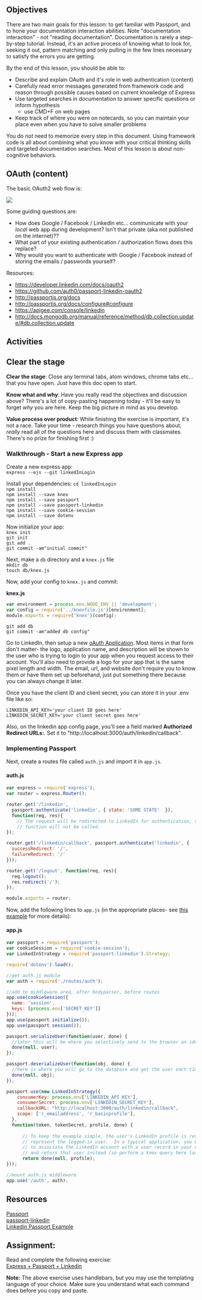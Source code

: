 ## Objectives

There are two main goals for this lesson: to get familiar with Passport, and to hone your documentation interaction abilities.  Note "documentation interaction" - not "reading documentation".  Documentation is rarely a step-by-step tutorial.  Instead, it's an active process of knowing what to look for, seeking it out, pattern matching and only pulling in the few lines necessary to satisfy the errors you are getting.

By the end of this lesson, you should be able to:

- Describe and explain OAuth and it's role in web authentication (content)
- Carefully read error messages generated from framework code and reason through possible causes based on current knowledge of Express
- Use targeted searches in documentation to answer specific questions or inform hypothesis
  - use CMD+F on web pages
- Keep track of where you were on notecards, so you can maintain your place even when you have to solve smaller problems

You do _not_ need to memorize every step in this document.  Using framework code is all about combining what you know with your critical thinking skills and targeted documentation searches.  Most of this lesson is about non-cognitive behaviors.

## OAuth (content)

The basic OAuth2 web flow is:

![](http://41.media.tumblr.com/dc0ed4febc896d5d0589fc2940e52a42/tumblr_mp08klMuDm1qax653o1_1280.jpg)

Some guiding questions are:

- How does Google / Facebook / LinkedIn etc... communicate with your _local_ web app during development?  Isn't that private (aka not published on the internet)??
- What part of your existing authentication / authorization flows does this replace?
- Why would you want to authenticate with Google / Facebook instead of storing the emails / passwords yourself?

Resources:

- https://developer.linkedin.com/docs/oauth2
- https://github.com/auth0/passport-linkedin-oauth2
- http://passportjs.org/docs
- http://passportjs.org/docs/configure#configure
- https://apigee.com/console/linkedin
- http://docs.mongodb.org/manual/reference/method/db.collection.update/#db.collection.update

## Activities

## Clear the stage

**Clear the stage**: Close any terminal tabs, atom windows, chrome tabs etc... that you have open.  Just have this doc open to start.

**Know what and why**: Have you really read the objectives and discussion above?  There's a lot of copy-pasting happening today - it'll be easy to forget _why_ you are here.  Keep the big picture in mind as you develop.

**Value process over product**: While finishing the exercise is important, it's not a race.  Take your time - research things you have questions about, _really_ read all of the questions here and discuss them with classmates.  There's no prize for finishing first :)


### Walkthrough - Start a new Express app

Create a new express app:  
`express --ejs --git linkedInLogin`  

Install your dependencies:
`cd linkedInLogin`  
`npm install`  
`npm install --save knex`  
`npm install --save passport`  
`npm install --save passport-linkedin`  
`npm install --save cookie-session`  
`npm install --save dotenv`  

Now initialize your app:  
`knex init`  
`git init`  
`git add .`  
`git commit -am"initial commit"`  

Next, make a `db` directory and a `knex.js` file  
`mkdir db`  
`touch db/knex.js`  

Now, add your config to `knex.js` and commit:  

**knex.js**

```javascript
var environment = process.env.NODE_ENV || 'development';
var config = require('../knexfile.js')[environment];
module.exports = require('knex')(config);
```

`git add db`  
`git commit -am"added db config"`  

Go to LinkedIn, then setup a new [oAuth Application](https://www.linkedin.com/developer/apps). 
Most items in that form don't matter- the logo, application name, and description will be shown to the user who is trying to login to your app when you request access to their account. You'll also need to provide a logo for your app that is the same pixel length and width. The email, url, and website don't require you to know them or have them set up beforehand, just put something there because you can always change it later.

Once you have the client ID and client secret, you can store it in your .env file like so:

```shell
LINKEDIN_API_KEY='your client ID goes here'
LINKEDIN_SECRET_KEY='your client secret goes here'
```

Also, on the linkedin app config page, you'll see a field marked **Authorized Redirect URLs:**. Set it to "http://localhost:3000/auth/linkedin/callback".

### Implementing Passport

Next, create a routes file called `auth.js` and import it in `app.js`.

#### auth.js
```javascript
var express = require('express');
var router = express.Router();

router.get('/linkedin',
  passport.authenticate('linkedin', { state: 'SOME STATE'  }),
  function(req, res){
    // The request will be redirected to LinkedIn for authentication, so this
    // function will not be called.
});

router.get('/linkedin/callback', passport.authenticate('linkedin', {
  successRedirect: '/',
  failureRedirect: '/'
}));

router.get('/logout', function(req, res){
  req.logout();
  res.redirect('/');
});

module.exports = router;

```

Now, add the following lines to `app.js` (in the appropriate places- see [this example](https://github.com/jaredhanson/passport-linkedin/blob/master/examples/login/app.js) for more details):

#### app.js
```javascript
var passport = require('passport');
var cookieSession = require('cookie-session');
var LinkedInStrategy = require('passport-linkedin').Strategy;

require('dotenv').load();

//get auth.js module
var auth = require('./routes/auth');

//add to middleware area, after bodyparser, before routes
app.use(cookieSession({
  name: 'session',
  keys: [process.env['SECRET_KEY']]
}));
app.use(passport.initialize());
app.use(passport.session());

passport.serializeUser(function(user, done) {
  //later this will be where you selectively send to the browser an identifier for your user, like their primary key from the database, or their ID from linkedin
  done(null, user);
});

passport.deserializeUser(function(obj, done) {
  //here is where you will go to the database and get the user each time from it's id, after you set up your db
  done(null, obj);
});

passport.use(new LinkedInStrategy({
    consumerKey: process.env['LINKEDIN_API_KEY'],
    consumerSecret: process.env['LINKEDIN_SECRET_KEY'],
    callbackURL: "http://localhost:3000/auth/linkedin/callback",
    scope: ['r_emailaddress', 'r_basicprofile'],
  },
  function(token, tokenSecret, profile, done) {
    
      // To keep the example simple, the user's LinkedIn profile is returned to
      // represent the logged-in user.  In a typical application, you would want
      // to associate the LinkedIn account with a user record in your database,
      // and return that user instead (so perform a knex query here later.)
      return done(null, profile);
}));

//mount auth.js middleware
app.use('/auth', auth);

```

## Resources

[Passport](http://passportjs.org/docs)  
[passport-linkedin](https://github.com/jaredhanson/passport-linkedin)  
[Linkedin Passport Example](https://github.com/jaredhanson/passport-linkedin/blob/master/examples/login/app.js)  

## Assignment:
Read and complete the following exercise:  
[Express + Passport + Linkedin](https://github.com/gSchool/express-passport-linkedin)  

**Note:** The above exercise uses handlebars, but you may use the templating language of your choice. Make sure you understand what each command does before you copy and paste.